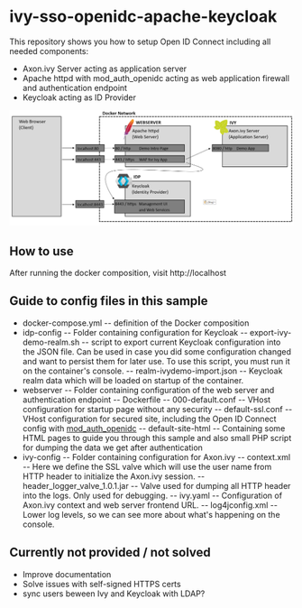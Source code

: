# ivy-sso-openidc-apache-keycloak


This repository shows you how to setup Open ID Connect including all needed components:
- Axon.ivy Server acting as application server
- Apache httpd with mod_auth_openidc acting as web application firewall and authentication endpoint
- Keycloak acting as ID Provider

![Infrastructure Overview](infrastructure.png)

## How to use

After running the docker composition, visit http://localhost

## Guide to config files in this sample

- docker-compose.yml -- definition of the Docker composition
- idp-config -- Folder containing configuration for Keycloak
-- export-ivy-demo-realm.sh -- script to export current Keycloak configuration into the JSON file. Can be used in case you did some configuration changed and want to persist them for later use. To use this script, you must run it on the container's console.
-- realm-ivydemo-import.json -- Keycloak realm data which will be loaded on startup of the container.
- webserver -- Folder containing configuration of the web server and authentication endpoint
-- Dockerfile
-- 000-default.conf -- VHost configuration for startup page without any security
-- default-ssl.conf -- VHost configuration for secured site, including the Open ID Connect config with [mod_auth_openidc](https://github.com/zmartzone/mod_auth_openidc)
-- default-site-html -- Containing some HTML pages to guide you through this sample and also small PHP script for dumping the data we get after authentication
- ivy-config -- Folder containing configuration for Axon.ivy
-- context.xml -- Here we define the SSL valve which will use the user name from HTTP header to initialize the Axon.ivy session.
-- header_logger_valve_1.0.1.jar -- Valve used for dumping all HTTP header into the logs. Only used for debugging.
-- ivy.yaml -- Configuration of Axon.ivy context and web server frontend URL.
-- log4jconfig.xml -- Lower log levels, so we can see more about what's happening on the console.


## Currently not provided / not solved

- Improve documentation
- Solve issues with self-signed HTTPS certs
- sync users beween Ivy and Keycloak with LDAP?


